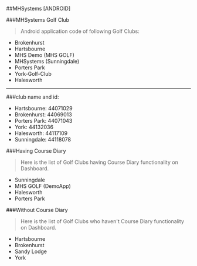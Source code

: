 ##MHSystems [ANDROID]

###MHSystems Golf Club
>Android application code of following Golf Clubs:
- Brokenhurst
- Hartsbourne
- MHS Demo (MHS GOLF)
- MHSystems (Sunningdale)
- Porters Park
- York-Golf-Club
- Halesworth

--------------------------------------------------------

###club name and id:
- Hartsbourne: 44071029
- Brokenhurst: 44069013
- Porters Park: 44071043
- York: 44132036
- Halesworth: 44117109
- Sunningdale: 44118078

###Having Course Diary
> Here is the list of Golf Clubs having Course Diary functionality on Dashboard.
- Sunningdale
- MHS GOLF (DemoApp)
- Halesworth
- Porters Park

###Without Course Diary
> Here is the list of Golf Clubs who haven't Course Diary functionality on Dashboard.
- Hartsbourne
- Brokenhurst
- Sandy Lodge
- York


